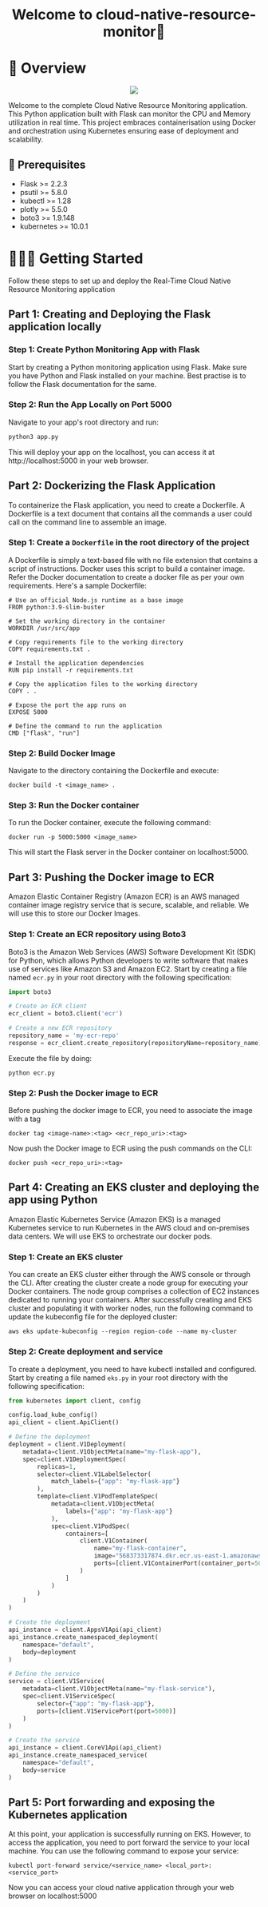 <h1 align="center">Welcome to cloud-native-resource-monitor👋</h1>

# 📝 Overview
<p align="center">
  <a href="" rel="noopener">
 <img src="demo.png"></a>
</p>
Welcome to the complete Cloud Native Resource Monitoring application. This Python application built with Flask can monitor the CPU and Memory utilization in real time. This project embraces containerisation using Docker and orchestration using Kubernetes ensuring ease of deployment and scalability.

## 🚀 Prerequisites
- Flask >= 2.2.3
- psutil >= 5.8.0
- kubectl >= 1.28
- plotly >= 5.5.0
- boto3 >= 1.9.148
- kubernetes >= 10.0.1

# 👨🏽‍💻 Getting Started
Follow these steps to set up and deploy the Real-Time Cloud Native Resource Monitoring application

## Part 1: Creating and Deploying the Flask application locally

### Step 1: Create Python Monitoring App with Flask
Start by creating a Python monitoring application using Flask. Make sure you have Python and Flask installed on your machine. Best practise is to follow the Flask documentation for the same.

### Step 2: Run the App Locally on Port 5000
Navigate to your app's root directory and run:
```bash
python3 app.py
```
This will deploy your app on the localhost, you can access it at http://localhost:5000 in your web browser.

## Part 2: Dockerizing the Flask Application
To containerize the Flask application, you need to create a Dockerfile. A Dockerfile is a text document that contains all the commands a user could call on the command line to assemble an image.

### Step 1: Create a **`Dockerfile`** in the root directory of the project
A Dockerfile is simply a text-based file with no file extension that contains a script of instructions. Docker uses this script to build a container image. Refer the Docker documentation to create a docker file as per your own requirements. Here's a sample Dockerfile:

```docker
# Use an official Node.js runtime as a base image
FROM python:3.9-slim-buster

# Set the working directory in the container
WORKDIR /usr/src/app

# Copy requirements file to the working directory
COPY requirements.txt .

# Install the application dependencies
RUN pip install -r requirements.txt

# Copy the application files to the working directory
COPY . .

# Expose the port the app runs on
EXPOSE 5000

# Define the command to run the application
CMD ["flask", "run"]
```

### Step 2: Build Docker Image
Navigate to the directory containing the Dockerfile and execute:
```
docker build -t <image_name> .
```

### **Step 3: Run the Docker container**

To run the Docker container, execute the following command:

```
docker run -p 5000:5000 <image_name>
```

This will start the Flask server in the Docker container on localhost:5000.

## **Part 3: Pushing the Docker image to ECR**
Amazon Elastic Container Registry (Amazon ECR) is an AWS managed container image registry service that is secure, scalable, and reliable. We will use this to store our Docker Images.

### **Step 1: Create an ECR repository using Boto3**

Boto3 is the Amazon Web Services (AWS) Software Development Kit (SDK) for Python, which allows Python developers to write software that makes use of services like Amazon S3 and Amazon EC2. Start by creating a file named `ecr.py` in your root directory with the following specification:

```python
import boto3

# Create an ECR client
ecr_client = boto3.client('ecr')

# Create a new ECR repository
repository_name = 'my-ecr-repo'
response = ecr_client.create_repository(repositoryName=repository_name)
```
Execute the file by doing:
```
python ecr.py
```

### **Step 2: Push the Docker image to ECR**
Before pushing the docker image to ECR, you need to associate the image with a tag
```
docker tag <image-name>:<tag> <ecr_repo_uri>:<tag>
```
Now push the Docker image to ECR using the push commands on the CLI:

```
docker push <ecr_repo_uri>:<tag>
```

## **Part 4: Creating an EKS cluster and deploying the app using Python**
Amazon Elastic Kubernetes Service (Amazon EKS) is a managed Kubernetes service to run Kubernetes in the AWS cloud and on-premises data centers. We will use EKS to orchestrate our docker pods.

### **Step 1: Create an EKS cluster**
You can create an EKS cluster either through the AWS console or through the CLI. After creating the cluster create a node group for executing your Docker containers. The node group comprises a collection of EC2 instances dedicated to running your containers. After successfully creating and EKS cluster and populating it with worker nodes, run the following command to update the kubeconfig file for the deployed cluster:
```
aws eks update-kubeconfig --region region-code --name my-cluster
```

### **Step 2: Create deployment and service**
To create a deployment, you need to have kubectl installed and configured. Start by creating a file named `eks.py` in your root directory with the following specification:
```python
from kubernetes import client, config

config.load_kube_config()
api_client = client.ApiClient()

# Define the deployment
deployment = client.V1Deployment(
    metadata=client.V1ObjectMeta(name="my-flask-app"),
    spec=client.V1DeploymentSpec(
        replicas=1,
        selector=client.V1LabelSelector(
            match_labels={"app": "my-flask-app"}
        ),
        template=client.V1PodTemplateSpec(
            metadata=client.V1ObjectMeta(
                labels={"app": "my-flask-app"}
            ),
            spec=client.V1PodSpec(
                containers=[
                    client.V1Container(
                        name="my-flask-container",
                        image="568373317874.dkr.ecr.us-east-1.amazonaws.com/my-cloud-native-repo:latest",
                        ports=[client.V1ContainerPort(container_port=5000)]
                    )
                ]
            )
        )
    )
)

# Create the deployment
api_instance = client.AppsV1Api(api_client)
api_instance.create_namespaced_deployment(
    namespace="default",
    body=deployment
)

# Define the service
service = client.V1Service(
    metadata=client.V1ObjectMeta(name="my-flask-service"),
    spec=client.V1ServiceSpec(
        selector={"app": "my-flask-app"},
        ports=[client.V1ServicePort(port=5000)]
    )
)

# Create the service
api_instance = client.CoreV1Api(api_client)
api_instance.create_namespaced_service(
    namespace="default",
    body=service
)

```
## Part 5:  Port forwarding and exposing the Kubernetes application
At this point, your application is successfully running on EKS. However, to access the application, you need to port forward the service to your local machine. You can use the following command to expose your service:
```
kubectl port-forward service/<service_name> <local_port>:<service_port>
```
Now you can access your cloud native application through your web browser on localhost:5000




